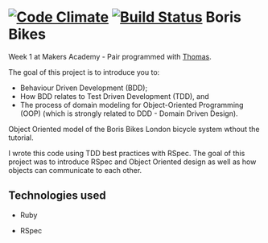 [![Code Climate](https://codeclimate.com/github/kevinlanzon/boris-bikes/badges/gpa.svg)](https://codeclimate.com/github/kevinlanzon/boris-bikes)
[![Build Status](https://travis-ci.org/kevinlanzon/boris-bikes.svg?branch=master)](https://travis-ci.org/kevinlanzon/boris-bikes)
Boris Bikes
======================

Week 1 at Makers Academy - Pair programmed with [Thomas](https://github.com/TStrothjohann).

The goal of this project is to introduce you to:

- Behaviour Driven Development (BDD);
- How BDD relates to Test Driven Development (TDD), and
- The process of domain modeling for Object-Oriented Programming (OOP) (which is strongly related to DDD - Domain Driven Design).

Object Oriented model of the Boris Bikes London bicycle system wthout the tutorial.

I wrote this code using TDD best practices with RSpec. The goal of this project was to introduce RSpec and Object Oriented design as well as how objects can communicate to each other.

Technologies used
-----------------

- Ruby

- RSpec
